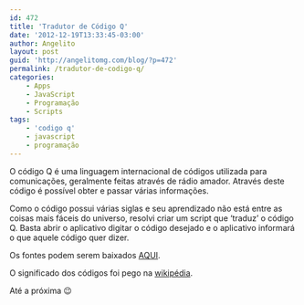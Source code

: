 ```yaml
---
id: 472
title: 'Tradutor de Código Q'
date: '2012-12-19T13:33:45-03:00'
author: Angelito
layout: post
guid: 'http://angelitomg.com/blog/?p=472'
permalink: /tradutor-de-codigo-q/
categories:
    - Apps
    - JavaScript
    - Programação
    - Scripts
tags:
    - 'codigo q'
    - javascript
    - programação
---
```


O código Q é uma linguagem internacional de códigos utilizada para comunicações, geralmente feitas através de rádio amador. Através deste código é possível obter e passar várias informações.

Como o código possui várias siglas e seu aprendizado não está entre as coisas mais fáceis do universo, resolvi criar um script que ‘traduz’ o código Q. Basta abrir o aplicativo digitar o código desejado e o aplicativo informará o que aquele código quer dizer.

Os fontes podem serem baixados [AQUI](https://angelitomg.github.io/downloads/tradutor_codigo_q.zip).

O significado dos códigos foi pego na [wikipédia](http://pt.wikipedia.org/wiki/C%C3%B3digo_Internacional_Q).

Até a próxima 😉